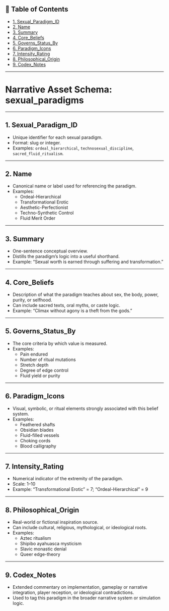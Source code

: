 ## 📘 Table of Contents

- [1. Sexual_Paradigm_ID](#1_sexual_paradigm_id)
- [2. Name](#2_name)
- [3. Summary](#3_summary)
- [4. Core_Beliefs](#4_core_beliefs)
- [5. Governs_Status_By](#5_governs_status_by)
- [6. Paradigm_Icons](#6_paradigm_icons)
- [7. Intensity_Rating](#7_intensity_rating)
- [8. Philosophical_Origin](#8_philosophical_origin)
- [9. Codex_Notes](#9_codex_notes)

---

# **Narrative Asset Schema: sexual_paradigms**

---

## 1. Sexual_Paradigm_ID

- Unique identifier for each sexual paradigm.
- Format: slug or integer.
- Examples: `ordeal_hierarchical`, `technosexual_discipline`, `sacred_fluid_ritualism`.

---

## 2. Name

- Canonical name or label used for referencing the paradigm.
- Examples:
  - Ordeal-Hierarchical
  - Transformational Erotic
  - Aesthetic-Perfectionist
  - Techno-Synthetic Control
  - Fluid Merit Order

---

## 3. Summary

- One-sentence conceptual overview.
- Distills the paradigm’s logic into a useful shorthand.
- Example: “Sexual worth is earned through suffering and transformation.”

---

## 4. Core_Beliefs

- Description of what the paradigm teaches about sex, the body, power, purity, or selfhood.
- Can include sacred texts, oral myths, or caste logic.
- Example: “Climax without agony is a theft from the gods.”

---

## 5. Governs_Status_By

- The core criteria by which value is measured.
- Examples:
  - Pain endured
  - Number of ritual mutations
  - Stretch depth
  - Degree of edge control
  - Fluid yield or purity

---

## 6. Paradigm_Icons

- Visual, symbolic, or ritual elements strongly associated with this belief system.
- Examples:
  - Feathered shafts
  - Obsidian blades
  - Fluid-filled vessels
  - Choking cords
  - Blood calligraphy

---

## 7. Intensity_Rating

- Numerical indicator of the extremity of the paradigm.
- Scale: 1–10
- Example: “Transformational Erotic” = 7; “Ordeal-Hierarchical” = 9

---

## 8. Philosophical_Origin

- Real-world or fictional inspiration source.
- Can include cultural, religious, mythological, or ideological roots.
- Examples:
  - Aztec ritualism
  - Shipibo ayahuasca mysticism
  - Slavic monastic denial
  - Queer edge-theory

---

## 9. Codex_Notes

- Extended commentary on implementation, gameplay or narrative integration, player reception, or ideological contradictions.
- Used to tag this paradigm in the broader narrative system or simulation logic.
